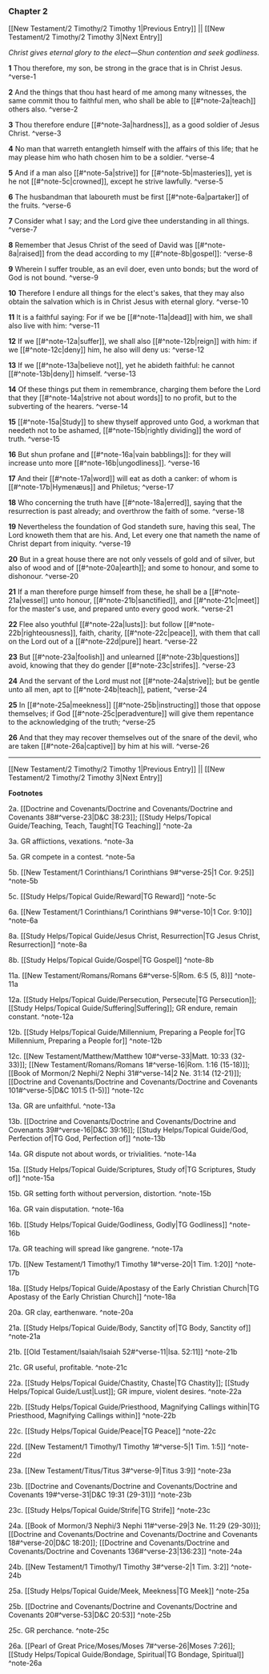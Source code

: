 ### Chapter 2

[[New Testament/2 Timothy/2 Timothy 1|Previous Entry]]  ||  [[New Testament/2 Timothy/2 Timothy 3|Next Entry]]

*Christ gives eternal glory to the elect—Shun contention and seek godliness.*

**1**  Thou therefore, my son, be strong in the grace that is in Christ Jesus. ^verse-1

**2**  And the things that thou hast heard of me among many witnesses, the same commit thou to faithful men, who shall be able to [[#^note-2a|teach]] others also. ^verse-2

**3**  Thou therefore endure [[#^note-3a|hardness]], as a good soldier of Jesus Christ. ^verse-3

**4**  No man that warreth entangleth himself with the affairs of this life; that he may please him who hath chosen him to be a soldier. ^verse-4

**5**  And if a man also [[#^note-5a|strive]] for [[#^note-5b|masteries]], yet is he not [[#^note-5c|crowned]], except he strive lawfully. ^verse-5

**6**  The husbandman that laboureth must be first [[#^note-6a|partaker]] of the fruits. ^verse-6

**7**  Consider what I say; and the Lord give thee understanding in all things. ^verse-7

**8**  Remember that Jesus Christ of the seed of David was [[#^note-8a|raised]] from the dead according to my [[#^note-8b|gospel]]: ^verse-8

**9**  Wherein I suffer trouble, as an evil doer, even unto bonds; but the word of God is not bound. ^verse-9

**10**  Therefore I endure all things for the elect's sakes, that they may also obtain the salvation which is in Christ Jesus with eternal glory. ^verse-10

**11**  It is a faithful saying: For if we be [[#^note-11a|dead]] with him, we shall also live with him: ^verse-11

**12**  If we [[#^note-12a|suffer]], we shall also [[#^note-12b|reign]] with him: if we [[#^note-12c|deny]] him, he also will deny us: ^verse-12

**13**  If we [[#^note-13a|believe not]], yet he abideth faithful: he cannot [[#^note-13b|deny]] himself. ^verse-13

**14**  Of these things put them in remembrance, charging them before the Lord that they [[#^note-14a|strive not about words]] to no profit, but to the subverting of the hearers. ^verse-14

**15**  [[#^note-15a|Study]] to shew thyself approved unto God, a workman that needeth not to be ashamed, [[#^note-15b|rightly dividing]] the word of truth. ^verse-15

**16**  But shun profane and [[#^note-16a|vain babblings]]: for they will increase unto more [[#^note-16b|ungodliness]]. ^verse-16

**17**  And their [[#^note-17a|word]] will eat as doth a canker: of whom is [[#^note-17b|Hymenæus]] and Philetus; ^verse-17

**18**  Who concerning the truth have [[#^note-18a|erred]], saying that the resurrection is past already; and overthrow the faith of some. ^verse-18

**19**  Nevertheless the foundation of God standeth sure, having this seal, The Lord knoweth them that are his. And, Let every one that nameth the name of Christ depart from iniquity. ^verse-19

**20**  But in a great house there are not only vessels of gold and of silver, but also of wood and of [[#^note-20a|earth]]; and some to honour, and some to dishonour. ^verse-20

**21**  If a man therefore purge himself from these, he shall be a [[#^note-21a|vessel]] unto honour, [[#^note-21b|sanctified]], and [[#^note-21c|meet]] for the master's use, and prepared unto every good work. ^verse-21

**22**  Flee also youthful [[#^note-22a|lusts]]: but follow [[#^note-22b|righteousness]], faith, charity, [[#^note-22c|peace]], with them that call on the Lord out of a [[#^note-22d|pure]] heart. ^verse-22

**23**  But [[#^note-23a|foolish]] and unlearned [[#^note-23b|questions]] avoid, knowing that they do gender [[#^note-23c|strifes]]. ^verse-23

**24**  And the servant of the Lord must not [[#^note-24a|strive]]; but be gentle unto all men, apt to [[#^note-24b|teach]], patient, ^verse-24

**25**  In [[#^note-25a|meekness]] [[#^note-25b|instructing]] those that oppose themselves; if God [[#^note-25c|peradventure]] will give them repentance to the acknowledging of the truth; ^verse-25

**26**  And that they may recover themselves out of the snare of the devil, who are taken [[#^note-26a|captive]] by him at his will. ^verse-26


---
[[New Testament/2 Timothy/2 Timothy 1|Previous Entry]]  ||  [[New Testament/2 Timothy/2 Timothy 3|Next Entry]]


**Footnotes**


2a. [[Doctrine and Covenants/Doctrine and Covenants/Doctrine and Covenants 38#^verse-23|D&C 38:23]]; [[Study Helps/Topical Guide/Teaching, Teach, Taught|TG Teaching]] ^note-2a

3a. GR afflictions, vexations. ^note-3a

5a. GR compete in a contest. ^note-5a

5b. [[New Testament/1 Corinthians/1 Corinthians 9#^verse-25|1 Cor. 9:25]] ^note-5b

5c. [[Study Helps/Topical Guide/Reward|TG Reward]] ^note-5c

6a. [[New Testament/1 Corinthians/1 Corinthians 9#^verse-10|1 Cor. 9:10]] ^note-6a

8a. [[Study Helps/Topical Guide/Jesus Christ, Resurrection|TG Jesus Christ, Resurrection]] ^note-8a

8b. [[Study Helps/Topical Guide/Gospel|TG Gospel]] ^note-8b

11a. [[New Testament/Romans/Romans 6#^verse-5|Rom. 6:5 (5, 8)]] ^note-11a

12a. [[Study Helps/Topical Guide/Persecution, Persecute|TG Persecution]]; [[Study Helps/Topical Guide/Suffering|Suffering]]; GR endure, remain constant.  ^note-12a

12b. [[Study Helps/Topical Guide/Millennium, Preparing a People for|TG Millennium, Preparing a People for]] ^note-12b

12c. [[New Testament/Matthew/Matthew 10#^verse-33|Matt. 10:33 (32-33)]]; [[New Testament/Romans/Romans 1#^verse-16|Rom. 1:16 (15-18)]]; [[Book of Mormon/2 Nephi/2 Nephi 31#^verse-14|2 Ne. 31:14 (12-21)]]; [[Doctrine and Covenants/Doctrine and Covenants/Doctrine and Covenants 101#^verse-5|D&C 101:5 (1-5)]] ^note-12c

13a. GR are unfaithful. ^note-13a

13b. [[Doctrine and Covenants/Doctrine and Covenants/Doctrine and Covenants 39#^verse-16|D&C 39:16]]; [[Study Helps/Topical Guide/God, Perfection of|TG God, Perfection of]] ^note-13b

14a. GR dispute not about words, or trivialities. ^note-14a

15a. [[Study Helps/Topical Guide/Scriptures, Study of|TG Scriptures, Study of]] ^note-15a

15b. GR setting forth without perversion, distortion. ^note-15b

16a. GR vain disputation. ^note-16a

16b. [[Study Helps/Topical Guide/Godliness, Godly|TG Godliness]] ^note-16b

17a. GR teaching will spread like gangrene. ^note-17a

17b. [[New Testament/1 Timothy/1 Timothy 1#^verse-20|1 Tim. 1:20]] ^note-17b

18a. [[Study Helps/Topical Guide/Apostasy of the Early Christian Church|TG Apostasy of the Early Christian Church]] ^note-18a

20a. GR clay, earthenware. ^note-20a

21a. [[Study Helps/Topical Guide/Body, Sanctity of|TG Body, Sanctity of]] ^note-21a

21b. [[Old Testament/Isaiah/Isaiah 52#^verse-11|Isa. 52:11]] ^note-21b

21c. GR useful, profitable. ^note-21c

22a. [[Study Helps/Topical Guide/Chastity, Chaste|TG Chastity]]; [[Study Helps/Topical Guide/Lust|Lust]]; GR impure, violent desires.  ^note-22a

22b. [[Study Helps/Topical Guide/Priesthood, Magnifying Callings within|TG Priesthood, Magnifying Callings within]] ^note-22b

22c. [[Study Helps/Topical Guide/Peace|TG Peace]] ^note-22c

22d. [[New Testament/1 Timothy/1 Timothy 1#^verse-5|1 Tim. 1:5]] ^note-22d

23a. [[New Testament/Titus/Titus 3#^verse-9|Titus 3:9]] ^note-23a

23b. [[Doctrine and Covenants/Doctrine and Covenants/Doctrine and Covenants 19#^verse-31|D&C 19:31 (29-31)]] ^note-23b

23c. [[Study Helps/Topical Guide/Strife|TG Strife]] ^note-23c

24a. [[Book of Mormon/3 Nephi/3 Nephi 11#^verse-29|3 Ne. 11:29 (29-30)]]; [[Doctrine and Covenants/Doctrine and Covenants/Doctrine and Covenants 18#^verse-20|D&C 18:20]]; [[Doctrine and Covenants/Doctrine and Covenants/Doctrine and Covenants 136#^verse-23|136:23]] ^note-24a

24b. [[New Testament/1 Timothy/1 Timothy 3#^verse-2|1 Tim. 3:2]] ^note-24b

25a. [[Study Helps/Topical Guide/Meek, Meekness|TG Meek]] ^note-25a

25b. [[Doctrine and Covenants/Doctrine and Covenants/Doctrine and Covenants 20#^verse-53|D&C 20:53]] ^note-25b

25c. GR perchance. ^note-25c

26a. [[Pearl of Great Price/Moses/Moses 7#^verse-26|Moses 7:26]]; [[Study Helps/Topical Guide/Bondage, Spiritual|TG Bondage, Spiritual]] ^note-26a